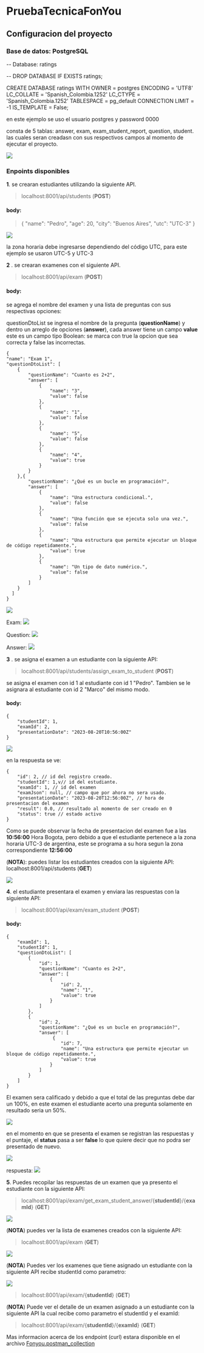 # PruebaTecnicaFonYou

## Configuracion del proyecto

### Base de datos: PostgreSQL

-- Database: ratings

-- DROP DATABASE IF EXISTS ratings;

CREATE DATABASE ratings
    WITH
    OWNER = postgres
    ENCODING = 'UTF8'
    LC_COLLATE = 'Spanish_Colombia.1252'
    LC_CTYPE = 'Spanish_Colombia.1252'
    TABLESPACE = pg_default
    CONNECTION LIMIT = -1
    IS_TEMPLATE = False;

en este ejemplo se uso el usuario postgres y password 0000

consta de 5 tablas: answer, exam, exam_student_report, question, student.
las cuales seran creadasn con sus respectivos campos al momento de ejecutar el proyecto.

![](https://s3.hedgedoc.org/demo/uploads/a09ba35a-84dd-433d-958b-7e7680588d76.png)


### Enpoints disponibles

**1**. se crearan estudiantes utilizando la siguiente API.

> localhost:8001/api/students (**POST**)
#### body:

> {
>     "name": "Pedro",
>     "age": 20,
>     "city": "Buenos Aires",
>     "utc": "UTC-3"
> }

![](https://s3.hedgedoc.org/demo/uploads/1f4c58ec-1b68-4c32-a110-8524c25b29c4.png)

la zona horaria debe ingresarse dependiendo del código UTC, para este ejemplo se usaron UTC-5 y UTC-3


**2** . se crearan examenes con el siguiente API.
> localhost:8001/api/exam (**POST**)
#### body:

se agrega el nombre del examen y una lista de preguntas con sus respectivas opciones: 

questionDtoList se ingresa el nombre de la pregunta (**questionName**) y dentro un arreglo de opciones (**answer**), cada answer tiene un campo **value** este es un campo tipo Boolean: se marca con true la opcion que sea correcta y false las incorrectas.

    {   
    "name": "Exam 1",
    "questionDtoList": [
        {
            "questionName": "Cuanto es 2+2",
            "answer": [
                {
                    "name": "3",
                    "value": false
                },
                {
                    "name": "1",
                    "value": false
                },
                {
                    "name": "5",
                    "value": false
                },
                {
                    "name": "4",
                    "value": true
                }
            }
        },{
            "questionName": "¿Qué es un bucle en programación?",
            "answer": [
                {
                    "name": "Una estructura condicional.",
                    "value": false
                },
                {
                    "name": "Una función que se ejecuta solo una vez.",
                    "value": false
                },
                {
                    "name": "Una estructura que permite ejecutar un bloque de código repetidamente.",
                    "value": true
                },
                {
                    "name": "Un tipo de dato numérico.",
                    "value": false
                }
            ]
        }
      ]
    }

![](https://s3.hedgedoc.org/demo/uploads/4fc596fd-10aa-497c-9f2b-3145dc6a5ca7.png)

Exam:
![](https://s3.hedgedoc.org/demo/uploads/eefc182a-c757-4c4f-b4b2-74ed27637e54.png)

Question:
![](https://s3.hedgedoc.org/demo/uploads/904b44a5-ce65-4b7f-9e51-cb4513b343da.png)

Answer:
![](https://s3.hedgedoc.org/demo/uploads/03fb6807-5fd5-4487-a7c5-e82a5e19cc51.png)

**3** . se asigna el examen a un estudiante con la siguiente API:

> localhost:8001/api/students/assign_exam_to_student (**POST**)

se asigna el examen con id 1 al estudiante con id 1 "Pedro". Tambien se le asignara al estudiante con id 2 "Marco" del mismo modo.
#### body:
> 
```
{
    "studentId": 1,
    "examId": 2,
    "presentationDate": "2023-08-20T10:56:00Z"
}
```
![](https://s3.hedgedoc.org/demo/uploads/2ce595b2-b003-4daa-9b2c-073181adb18f.png)

en la respuesta se ve:

```
{
    "id": 2, // id del registro creado.
    "studentId": 1,v// id del estudiante.
    "examId": 1, // id del examen
    "examJson": null, // campo que por ahora no sera usado.
    "presentationDate": "2023-08-20T12:56:00Z", // hora de presentacion del examen
    "result": 0.0, // resultado al momento de ser creado en 0
    "status": true // estado activo
}
```
Como se puede observar la fecha de presentacion del examen fue a las **10:56:00** Hora Bogota, pero debido a que el estudiante pertenece a la zona horaria UTC-3 de argentina, este se programa a su hora segun la zona correspondiente **12:56:00**

(**NOTA**): puedes listar los estudiantes creados con la siguiente API:
localhost:8001/api/students (**GET**)

![](https://s3.hedgedoc.org/demo/uploads/7747b39b-c6cb-41f6-9a39-290399508a02.png)

**4**. el estudiante presentara el examen y enviara las respuestas con la siguiente API:
> localhost:8001/api/exam/exam_student (**POST**)
#### body:
```
{
    "examId": 1,
    "studentId": 1,
    "questionDtoList": [
        {
            "id": 1,
            "questionName": "Cuanto es 2+2",
            "answer": [
                {
                    "id": 2,
                    "name": "1",
                    "value": true
                }
            ]
        },
        {
            "id": 2,
            "questionName": "¿Qué es un bucle en programación?",
            "answer": [
                 {
                    "id": 7,
                    "name": "Una estructura que permite ejecutar un bloque de código repetidamente.",
                    "value": true
                }
            ]
        }
    ]
}
```

El examen sera calificado y debido a que el total de las preguntas debe dar un 100%, en este examen el estudiante acerto una pregunta solamente en resultado seria un 50%.

![](https://s3.hedgedoc.org/demo/uploads/d13f1cd1-a745-45a2-bfaa-764f752718ed.png)
 
 en el momento en que se presenta el examen se registran las respuestas y el puntaje, el **status** pasa a ser **false** lo que quiere decir que no podra ser presentado de nuevo.
 
 ![](https://s3.hedgedoc.org/demo/uploads/885188b3-cd84-43bb-be8d-3dedeaa983ae.png)

 respuesta:
![](https://s3.hedgedoc.org/demo/uploads/6cadc824-de56-4adc-bd8c-ddd009ad3788.png)

**5**. Puedes recopilar las respuestas de un examen que ya presento el estudiante con la siguiente API:
> localhost:8001/api/exam/get_exam_student_answer/{**studentId**}/{**examId**} (**GET**)

![](https://s3.hedgedoc.org/demo/uploads/a7d926a0-756d-4505-be7e-202efeec08dc.png)

(**NOTA**) puedes ver la lista de examenes creados con la siguiente API:
> localhost:8001/api/exam (**GET**)

![](https://s3.hedgedoc.org/demo/uploads/14fe87c9-dfb5-4b8a-88d5-968bbb4605bb.png)

(**NOTA**) Puedes ver los examenes que tiene asignado un estudiante con la siguiente API recibe studentId como parametro:

![](https://s3.hedgedoc.org/demo/uploads/dd5d71e5-cdf2-4857-ae46-e07e64dc83a1.png)

> localhost:8001/api/exam/{**studentId**} (**GET**)

(**NOTA**) Puede ver el detalle de un examen asignado a un estudiante con la siguiente
API la cual recibe como parametro el studentId y el examId:

> localhost:8001/api/exam/{**studentId**}/{**examId**} (**GET**)

Mas informacion acerca de los endpoint (curl) estara disponible en el archivo [Fonyou.postman_collection](https://)
